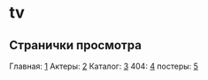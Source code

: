 # tv


## Странички просмотра 

Главная: [1]
Актеры: [2]
Каталог: [3]
404: [4]
постеры: [5]

[1]: (https://veremey.github.com/tv)
[2]: (https://veremey.github.com/tv/actor.html)
[3]: (https://veremey.github.com/tv/catalog.html)
[4]: (https://veremey.github.com/tv/error.html)
[5]: (https://veremey.github.com/tv/film_posters.html)
